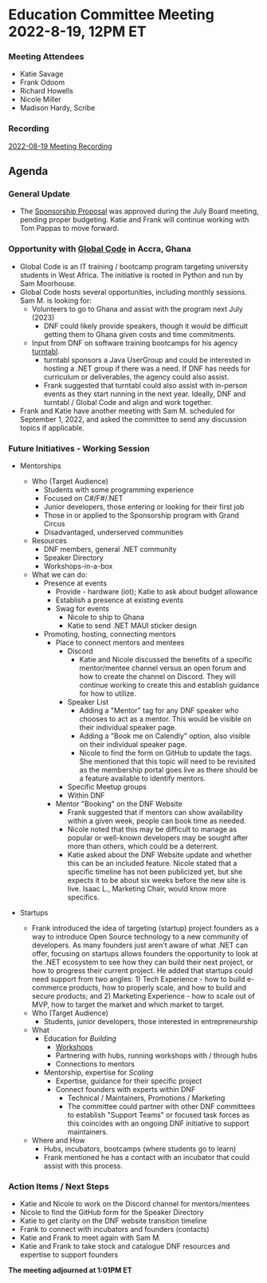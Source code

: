 # Education Committee Meeting 2022-8-19, 12PM ET

### Meeting Attendees

* Katie Savage
* Frank Odoom
* Richard Howells
* Nicole Miller
* Madison Hardy, Scribe

### Recording

[2022-08-19 Meeting Recording](https://dotnetfoundation.sharepoint.com/:v:/g/EZhMUNPc7RREke1N_0RZ31MBnT_NSKqg_noiQHBLc46-Mw)


## Agenda
 
### General Update
* The [Sponsorship Proposal](https://docs.google.com/document/d/1j_JrNRRc1mhiNLwJr80aBGfjvytj48RCZDQYMeoV0j8/edit) was approved during the July Board meeting, pending proper budgeting. Katie and Frank will continue working with Tom Pappas to move forward.

### Opportunity with [Global Code](https://globalcode.org.uk) in Accra, Ghana
* Global Code is an IT training / bootcamp program targeting university students in West Africa. The initiative is rooted in Python and run by Sam Moorhouse.
* Global Code hosts several opportunities, including monthly sessions. Sam M. is looking for:
    * Volunteers to go to Ghana and assist with the program next July (2023)
        * DNF could likely provide speakers, though it would be difficult getting them to Ghana given costs and time commitments.
    * Input from DNF on software training bootcamps for his agency [turntabl](https://turntabl.io/).
        * turntabl sponsors a Java UserGroup and could be interested in hosting a .NET group if there was a need. If DNF has needs for curriculum or deliverables, the agency could also assist.
        * Frank suggested that turntabl could also assist with in-person events as they start running in the next year. Ideally, DNF and turntabl / Global Code and align and work together.
* Frank and Katie have another meeting with Sam M. scheduled for September 1, 2022, and asked the committee to send any discussion topics if applicable.

### Future Initiatives - Working Session
* Mentorships
    * Who (Target Audience)
        * Students with some programming experience
        * Focused on C#/F#/.NET
        * Junior developers, those entering or looking for their first job
        * Those in or applied to the Sponsorship program with Grand Circus
        * Disadvantaged, underserved communities
    * Resources
        * DNF members, general .NET community
        * Speaker Directory
        * Workshops-in-a-box
    * What we can do:
        * Presence at events
            * Provide - hardware (iot); Katie to ask about budget allowance
            * Establish a presence at existing events
            * Swag for events
                * Nicole to ship to Ghana
                * Katie to send .NET MAUI sticker design
        * Promoting, hosting, connecting mentors
            * Place to connect mentors and mentees
                * Discord
                    * Katie and Nicole discussed the benefits of a specific mentor/mentee channel versus an open forum and how to create the channel on Discord. They will continue working to create this and establish guidance for how to utilize.
                * Speaker List
                    * Adding a "Mentor" tag for any DNF speaker who chooses to act as a mentor. This would be visible on their individual speaker page. 
                    * Adding a "Book me on Calendly" option, also visible on their individual speaker page.
                    * Nicole to find the form on GitHub to update the tags. She mentioned that this topic will need to be revisited as the membership portal goes live as there should be a feature available to identify mentors.
                * Specific Meetup groups
                * Within DNF
            * Mentor "Booking" on the DNF Website
                * Frank suggested that if mentors can show availability within a given week, people can book time as needed.
                * Nicole noted that this may be difficult to manage as popular or well-known developers may be sought after more than others, which could be a deterrent.
                * Katie asked about the DNF Website update and whether this can be an included feature. Nicole stated that a specific timeline has not been publicized yet, but she expects it to be about six weeks before the new site is live. Isaac L., Marketing Chair, would know more specifics.

* Startups
    * Frank introduced the idea of targeting (startup) project founders as a way to introduce Open Source technology to a new community of developers. As many founders just aren't aware of what .NET can offer, focusing on startups allows founders the opportunity to look at the .NET ecosystem to see how they can build their next project, or how to progress their current project. He added that startups could need support from two angles: 1) Tech Experience - how to build e-commerce products, how to properly scale, and how to build and secure products; and 2) Marketing Experience - how to scale out of MVP, how to target the market and which market to target.
    * Who (Target Audience)
        * Students, junior developers, those interested in entrepreneurship
    * What
        * Education for *Building*
            * [Workshops](https://dotnetfoundation.org/community/resources)
            * Partnering with hubs, running workshops with / through hubs
            * Connections to mentors
        * Mentorship, expertise for *Scaling*
            * Expertise, guidance for their specific project
            * Connect founders with experts within DNF
                * Technical / Maintainers, Promotions / Marketing
                * The committee could partner with other DNF committees to establish "Support Teams" or focused task forces as this coincides with an ongoing DNF initiative to support maintainers.
    * Where and How
        * Hubs, incubators, bootcamps (where students go to learn)
        * Frank mentioned he has a contact with an incubator that could assist with this process.

### Action Items / Next Steps
* Katie and Nicole to work on the Discord channel for mentors/mentees
* Nicole to find the GitHub form for the Speaker Directory
* Katie to get clarity on the DNF website transition timeline
* Frank to connect with incubators and founders (contacts)
* Katie and Frank to meet again with Sam M.
* Katie and Frank to take stock and catalogue DNF resources and expertise to support founders

**The meeting adjourned at 1:01PM ET**
